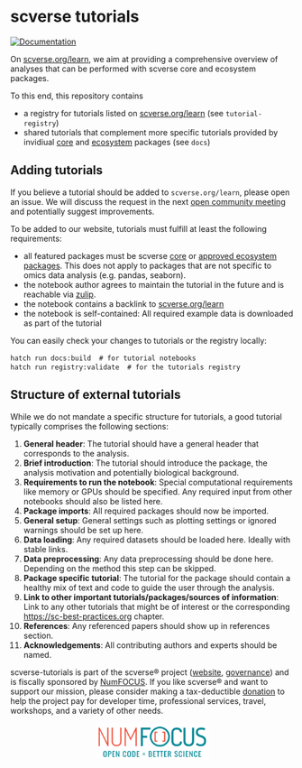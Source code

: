 # scverse tutorials

[![Documentation][badge-docs]][link-docs]

On [scverse.org/learn](https://scverse.org/learn), we aim at providing a comprehensive overview of analyses that can be
performed with scverse core and ecosystem packages.

To this end, this repository contains

- a registry for tutorials listed on [scverse.org/learn](https://scverse.org/learn) (see `tutorial-registry`)
- shared tutorials that complement more specific tutorials provided by invidiual [core](https://scverse.org/packages/)
  and [ecosystem](https://scverse.org/packages/#ecosystem) packages (see `docs`)

## Adding tutorials

If you believe a tutorial should be added to `scverse.org/learn`, please open an issue. We will discuss the request
in the next [open community meeting](https://hackmd.io/VfVLKb3ETGKN2j_7tn8ZJQ?view) and potentially suggest
improvements.

To be added to our website, tutorials must fulfill at least the following requirements:

- all featured packages must be scverse [core](https://scverse.org/packages/#core-packages) or
  [approved ecosystem packages](https://scverse.org/packages/#ecosystem). This does not apply to packages that are not
  specific to omics data analysis (e.g. pandas, seaborn).
- the notebook author agrees to maintain the tutorial in the future and is reachable via [zulip](https://scverse.zulipchat.com).
- the notebook contains a backlink to [scverse.org/learn](https://scverse.org/learn)
- the notebook is self-contained: All required example data is downloaded as part of the tutorial

You can easily check your changes to tutorials or the registry locally:

```shell
hatch run docs:build  # for tutorial notebooks
hatch run registry:validate  # for the tutorials registry
```

## Structure of external tutorials

While we do not mandate a specific structure for tutorials,
a good tutorial typically comprises the following sections:

1. **General header**: The tutorial should have a general header that corresponds to the analysis.
2. **Brief introduction**: The tutorial should introduce the package, the analysis motivation and potentially biological background.
3. **Requirements to run the notebook**: Special computational requirements like memory or GPUs should be specified. Any required input from other notebooks should also be listed here.
4. **Package imports**: All required packages should now be imported.
5. **General setup**: General settings such as plotting settings or ignored warnings should be set up here.
6. **Data loading**: Any required datasets should be loaded here. Ideally with stable links.
7. **Data preprocessing**: Any data preprocessing should be done here. Depending on the method this step can be skipped.
8. **Package specific tutorial**: The tutorial for the package should contain a healthy mix of text and code to guide the user through the analysis.
9. **Link to other important tutorials/packages/sources of information**: Link to any other tutorials that might be of interest or the corresponding https://sc-best-practices.org chapter.
10. **References**: Any referenced papers should show up in references section.
11. **Acknowledgements**: All contributing authors and experts should be named.

[link-docs]: https://scverse-tutorials.readthedocs.io/en/latest/
[badge-docs]: https://img.shields.io/readthedocs/scverse-tutorials
[//]: # "numfocus-fiscal-sponsor-attribution"

scverse-tutorials is part of the scverse® project ([website](https://scverse.org), [governance](https://scverse.org/about/roles)) and is fiscally sponsored by [NumFOCUS](https://numfocus.org/).
If you like scverse® and want to support our mission, please consider making a tax-deductible [donation](https://numfocus.org/donate-to-scverse) to help the project pay for developer time, professional services, travel, workshops, and a variety of other needs.

<div align="center">
<a href="https://numfocus.org/project/scverse">
  <img
    src="https://raw.githubusercontent.com/numfocus/templates/master/images/numfocus-logo.png"
    width="200"
  >
</a>
</div>
